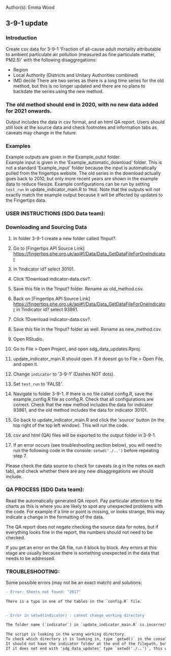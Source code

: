 Author(s): Emma Wood
## 3-9-1 update  
### Introduction
Create csv data for 3-9-1 'Fraction of all-cause adult mortality attributable to ambient particulate air pollution (measured as fine particulate matter, PM2.5)' with the following disaggregations:  
- Region
- Local Authority (Districts and Unitary Authorities combined)
- IMD decile
There are two series as there is a long time series for the old method, but this is no longer updated and there are no plans to backdate the series using the new method. 
### The old method should end in 2020, with no new data added for 2021 onwards. 
  
Output includes the data in csv format, and an html QA report. Users should still look at the source data and check footnotes and information tabs as caveats may change in the future.  
  
### Examples
Example outputs are given in the Example_outut folder.  
Example input is given in the 'Example_automatic_download' folder. This is not a standard 'Example_input' folder because the input is automatically pulled from the fingertips website. The old series in the download actually goes back to 2010, but only more recent years are shown in the example data to reduce filesize.
Example configurations can be run by setting `test_run` in update_indicator_main.R to `TRUE`. Note that the outputs will not exactly match the example output because it will be affected by updates to the Fingertips data.      
          
### USER INSTRUCTIONS (SDG Data team):  

### Downloading and Sourcing Data  
1) In folder 3-9-1 create a new folder called ?Input?. 
2) Go to [Fingertips API Source Link] https://fingertips.phe.org.uk/api#!/Data/Data_GetDataFileForOneIndicator
3) In ?indicator id? select 30101.
4) Click ?Download indicator-data.csv?. 
5) Save this file in the ?Input? folder. Rename as old_method.csv.
6) Back on [Fingertips API Source Link]  https://fingertips.phe.org.uk/api#!/Data/Data_GetDataFileForOneIndicator in ?indicator id? select 93861.
7) Click ?Download indicator-data.csv?.
8) Save this file in the ?Input? folder as well. Rename as new_method.csv.


1) Open RStudio.  
2) Go to File > Open Project, and open sdg_data_updates.Rproj.  
3) update_indicator_main.R should open. If it doesnt go to File > Open File, and open it.  
4) Change `indicator` to '3-9-1' (Dashes NOT dots).  
6) Set `test_run` to 'FALSE'.  
7) Navigate to folder 3-9-1. If there is no file called config.R, save the example_config.R file as config.R. Check that all configurations are correct. Check that the new method includes the data for indicator 93861, and the old method includes the data for indicator 30101. 
8) Go back to update_indicator_main.R and click the 'source' button (in the top right of the top left window). This will run the code.  
9) csv and html (QA) files will be exported to the output folder in 3-9-1. 
10) If an error occurs (see troubleshooting section below), you will need to run the following code in the console: `setwd('./..')` before repeating step 7.  

Please check the data source to check for caveats (e.g in the notes on each tab), and check whether there are any new disaggregations we should include.



### QA PROCESS (SDG Data team):
Read the automatically generated QA report. Pay particular attention to the charts as this is where you are likely to spot any unexpected problems with the code. For
example if a line or point is missing, or looks strange, this may indicate a change in the formatting of the data.  
  
The QA report does not negate checking the source data for notes, but if everything looks fine in the report, the numbers should not need to be checked.  
  
If you get an error on the QA file, run it block by block. Any errors at this stage are usually because there is something unexpected in the data that needs to be addressed.  

 


### TROUBLESHOOTING:
Some possible errors (may not be an exact match) and solutions:    
  
```diff
- Error: Sheets not found: "2017"  
  
There is a typo in one of the tables in the `config.R` file.
  
```
    
```diff
- Error in setwd(indicator) : cannot change working directory
  
The folder name (`indicator`) in `update_indicator_main.R` is incorrectly typed. OR    
  
The script is looking in the wrong working directory. 
To check which directory it is looking in, type `getwd()` in the console and hit enter.
It should not have the indicator folder at the end of the filepath, but should end with 'sdg_data_updates'. 
If it does not end with 'sdg_data_updates' type `setwd('./..')`, this will make R look in the directory above.

```
